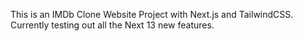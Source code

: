 This is an IMDb Clone Website Project with Next.js and TailwindCSS. Currently testing out all the Next 13 new features.
